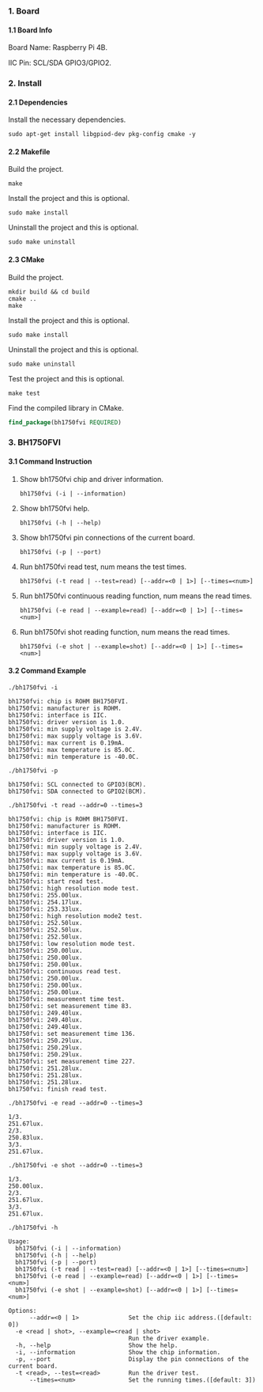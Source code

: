 ### 1. Board

#### 1.1 Board Info

Board Name: Raspberry Pi 4B.

IIC Pin: SCL/SDA GPIO3/GPIO2.

### 2. Install

#### 2.1 Dependencies

Install the necessary dependencies.

```shell
sudo apt-get install libgpiod-dev pkg-config cmake -y
```

#### 2.2 Makefile

Build the project.

```shell
make
```

Install the project and this is optional.

```shell
sudo make install
```

Uninstall the project and this is optional.

```shell
sudo make uninstall
```

#### 2.3 CMake

Build the project.

```shell
mkdir build && cd build 
cmake .. 
make
```

Install the project and this is optional.

```shell
sudo make install
```

Uninstall the project and this is optional.

```shell
sudo make uninstall
```

Test the project and this is optional.

```shell
make test
```

Find the compiled library in CMake. 

```cmake
find_package(bh1750fvi REQUIRED)
```


### 3. BH1750FVI

#### 3.1 Command Instruction

1. Show bh1750fvi chip and driver information.

   ```shell
   bh1750fvi (-i | --information)
   ```

2. Show bh1750fvi help.

   ```shell
   bh1750fvi (-h | --help)
   ```

3. Show bh1750fvi pin connections of the current board.

   ```shell
   bh1750fvi (-p | --port)
   ```

4. Run bh1750fvi read test, num means the test times.

   ```shell
   bh1750fvi (-t read | --test=read) [--addr=<0 | 1>] [--times=<num>]
   ```

5. Run bh1750fvi continuous reading function, num means the read times.

   ```shell
   bh1750fvi (-e read | --example=read) [--addr=<0 | 1>] [--times=<num>]
   ```

6. Run bh1750fvi shot reading function, num means the read times.

   ```shell
   bh1750fvi (-e shot | --example=shot) [--addr=<0 | 1>] [--times=<num>]
   ```

#### 3.2 Command Example

```shell
./bh1750fvi -i

bh1750fvi: chip is ROHM BH1750FVI.
bh1750fvi: manufacturer is ROHM.
bh1750fvi: interface is IIC.
bh1750fvi: driver version is 1.0.
bh1750fvi: min supply voltage is 2.4V.
bh1750fvi: max supply voltage is 3.6V.
bh1750fvi: max current is 0.19mA.
bh1750fvi: max temperature is 85.0C.
bh1750fvi: min temperature is -40.0C.
```

```shell
./bh1750fvi -p

bh1750fvi: SCL connected to GPIO3(BCM).
bh1750fvi: SDA connected to GPIO2(BCM).
```

```shell
./bh1750fvi -t read --addr=0 --times=3

bh1750fvi: chip is ROHM BH1750FVI.
bh1750fvi: manufacturer is ROHM.
bh1750fvi: interface is IIC.
bh1750fvi: driver version is 1.0.
bh1750fvi: min supply voltage is 2.4V.
bh1750fvi: max supply voltage is 3.6V.
bh1750fvi: max current is 0.19mA.
bh1750fvi: max temperature is 85.0C.
bh1750fvi: min temperature is -40.0C.
bh1750fvi: start read test.
bh1750fvi: high resolution mode test.
bh1750fvi: 255.00lux.
bh1750fvi: 254.17lux.
bh1750fvi: 253.33lux.
bh1750fvi: high resolution mode2 test.
bh1750fvi: 252.50lux.
bh1750fvi: 252.50lux.
bh1750fvi: 252.50lux.
bh1750fvi: low resolution mode test.
bh1750fvi: 250.00lux.
bh1750fvi: 250.00lux.
bh1750fvi: 250.00lux.
bh1750fvi: continuous read test.
bh1750fvi: 250.00lux.
bh1750fvi: 250.00lux.
bh1750fvi: 250.00lux.
bh1750fvi: measurement time test.
bh1750fvi: set measurement time 83.
bh1750fvi: 249.40lux.
bh1750fvi: 249.40lux.
bh1750fvi: 249.40lux.
bh1750fvi: set measurement time 136.
bh1750fvi: 250.29lux.
bh1750fvi: 250.29lux.
bh1750fvi: 250.29lux.
bh1750fvi: set measurement time 227.
bh1750fvi: 251.28lux.
bh1750fvi: 251.28lux.
bh1750fvi: 251.28lux.
bh1750fvi: finish read test.
```

```shell
./bh1750fvi -e read --addr=0 --times=3

1/3.
251.67lux.
2/3.
250.83lux.
3/3.
251.67lux.
```

```shell
./bh1750fvi -e shot --addr=0 --times=3

1/3.
250.00lux.
2/3.
251.67lux.
3/3.
251.67lux.
```

```shell
./bh1750fvi -h

Usage:
  bh1750fvi (-i | --information)
  bh1750fvi (-h | --help)
  bh1750fvi (-p | --port)
  bh1750fvi (-t read | --test=read) [--addr=<0 | 1>] [--times=<num>]
  bh1750fvi (-e read | --example=read) [--addr=<0 | 1>] [--times=<num>]
  bh1750fvi (-e shot | --example=shot) [--addr=<0 | 1>] [--times=<num>]

Options:
      --addr=<0 | 1>              Set the chip iic address.([default: 0])
  -e <read | shot>, --example=<read | shot>
                                  Run the driver example.
  -h, --help                      Show the help.
  -i, --information               Show the chip information.
  -p, --port                      Display the pin connections of the current board.
  -t <read>, --test=<read>        Run the driver test.
      --times=<num>               Set the running times.([default: 3])
```

